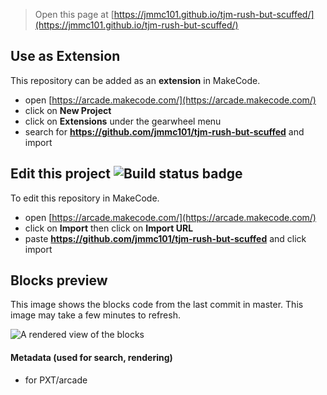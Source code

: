  


> Open this page at [https://jmmc101.github.io/tjm-rush-but-scuffed/](https://jmmc101.github.io/tjm-rush-but-scuffed/)

## Use as Extension

This repository can be added as an **extension** in MakeCode.

* open [https://arcade.makecode.com/](https://arcade.makecode.com/)
* click on **New Project**
* click on **Extensions** under the gearwheel menu
* search for **https://github.com/jmmc101/tjm-rush-but-scuffed** and import

## Edit this project ![Build status badge](https://github.com/jmmc101/tjm-rush-but-scuffed/workflows/MakeCode/badge.svg)

To edit this repository in MakeCode.

* open [https://arcade.makecode.com/](https://arcade.makecode.com/)
* click on **Import** then click on **Import URL**
* paste **https://github.com/jmmc101/tjm-rush-but-scuffed** and click import

## Blocks preview

This image shows the blocks code from the last commit in master.
This image may take a few minutes to refresh.

![A rendered view of the blocks](https://github.com/jmmc101/tjm-rush-but-scuffed/raw/master/.github/makecode/blocks.png)

#### Metadata (used for search, rendering)

* for PXT/arcade
<script src="https://makecode.com/gh-pages-embed.js"></script><script>makeCodeRender("{{ site.makecode.home_url }}", "{{ site.github.owner_name }}/{{ site.github.repository_name }}");</script>

